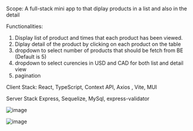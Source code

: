 Scope: 
A full-stack mini app to that diplay products in a list and also in the detail

Functionalities: 
1. Display list of product and times that each product has been viewed. 
2. Diplay detail of the product by clicking on each product on the table
3. dropdown to select number of products that should be fetch from BE (Default is 5) 
4. dropdown to select curencies in USD and CAD for both list and detail view
5. pagination 

Client Stack: 
React, TypeScript, Context API, Axios , Vite, MUI

Server Stack 
Express, Sequelize, MySql, express-validator

![image](https://github.com/user-attachments/assets/bc1b985c-abea-4ec8-8183-0e789ea34c5e)


![image](https://github.com/user-attachments/assets/663b3605-2c20-4010-8da8-8e786cc16e93)
